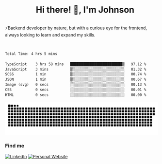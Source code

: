 <div id="user-content-toc">
  <ul align="center">
    <summary><h1 style="display: inline-block">Hi there! 👋, I'm Johnson</h1></summary>
  </ul>
</div>

⚡Backend developer by nature, but with a curious eye for the frontend, always looking to learn and expand my skills.

<br>


<!--START_SECTION:waka-->

```txt
Total Time: 4 hrs 5 mins

TypeScript    3 hrs 58 mins   ████████████████████████▒   97.12 %
JavaScript    3 mins          ▒░░░░░░░░░░░░░░░░░░░░░░░░   01.32 %
SCSS          1 min           ▒░░░░░░░░░░░░░░░░░░░░░░░░   00.74 %
JSON          1 min           ▒░░░░░░░░░░░░░░░░░░░░░░░░   00.67 %
Image (svg)   0 secs          ░░░░░░░░░░░░░░░░░░░░░░░░░   00.13 %
CSS           0 secs          ░░░░░░░░░░░░░░░░░░░░░░░░░   00.01 %
HTML          0 secs          ░░░░░░░░░░░░░░░░░░░░░░░░░   00.00 %
```

<!--END_SECTION:waka-->

<picture>
  <source  srcset="https://github.com/joshwambere/joshwambere/blob/output/github-contribution-grid-snake-dark.svg?palette=github-dark">
  <source  srcset="https://github.com/joshwambere/joshwambere/blob/output/github-contribution-grid-snake.svg">
  <img alt="github contribution grid snake animation" src="https://github.com/joshwambere/joshwambere/blob/output/github-contribution-grid-snake.svg">
</picture>

### Find me
<a href="https://www.linkedin.com/in/dusabe-johnson" target="_blank"><img src="https://img.shields.io/badge/LinkedIn-%230077B5.svg?&style=flat&logo=linkedin&logoColor=white" alt="LinkedIn"></a>
‎‎ [![Personal Website](https://img.shields.io/badge/visit-Johnsonis.me-blue)](https://johnsonis.me/)
